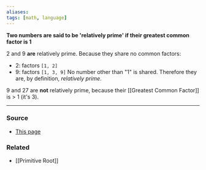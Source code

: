 ```yaml
---
aliases: 
tags: [math, language]
---
```

**Two numbers are said to be 'relatively prime' if their greatest common factor is 1**

2 and 9 **are** relatively prime. Because they share no common factors:
- 2: factors `[1, 2]`
- 9: factors `[1, 3, 9]`
No number other than "1" is shared. Therefore they are, by definition, *relatively prime*.

9 and 27 are **not** relatively prime, because their [[Greatest Common Factor]] is > 1 (it's 3).

---
### Source
- [This page](https://www.splashlearn.com/math-vocabulary/relatively-prime)

### Related
- [[Primitive Root]]
 
